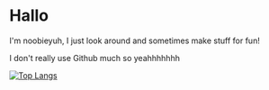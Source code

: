 # Hallo
I'm noobieyuh, I just look around and sometimes make stuff for fun!

I don't really use Github much so yeahhhhhhh

[![Top Langs](https://github-readme-stats.vercel.app/api/top-langs/?username=noobieyuh&layout=pie)](https://github.com/anuraghazra/github-readme-stats)
<!---
noobieyuh/noobieyuh is a ✨ special ✨ repository because its `README.md` (this file) appears on your GitHub profile.
You can click the Preview link to take a look at your changes.
--->
